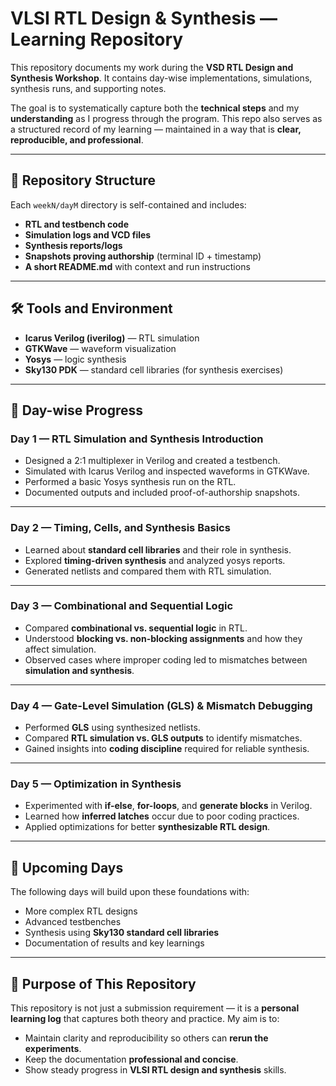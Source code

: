 # VLSI RTL Design & Synthesis — Learning Repository

This repository documents my work during the **VSD RTL Design and Synthesis Workshop**.
It contains day-wise implementations, simulations, synthesis runs, and supporting notes.

The goal is to systematically capture both the **technical steps** and my **understanding** as I progress through the program. This repo also serves as a structured record of my learning — maintained in a way that is **clear, reproducible, and professional**.

---

## 📂 Repository Structure

Each `weekN/dayM` directory is self-contained and includes:

* **RTL and testbench code**
* **Simulation logs and VCD files**
* **Synthesis reports/logs**
* **Snapshots proving authorship** (terminal ID + timestamp)
* **A short README.md** with context and run instructions

---

## 🛠 Tools and Environment

* **Icarus Verilog (iverilog)** — RTL simulation
* **GTKWave** — waveform visualization
* **Yosys** — logic synthesis
* **Sky130 PDK** — standard cell libraries (for synthesis exercises)

---

## 📅 Day-wise Progress

### **Day 1 — RTL Simulation and Synthesis Introduction**

* Designed a 2:1 multiplexer in Verilog and created a testbench.
* Simulated with Icarus Verilog and inspected waveforms in GTKWave.
* Performed a basic Yosys synthesis run on the RTL.
* Documented outputs and included proof-of-authorship snapshots.

---

### **Day 2 — Timing, Cells, and Synthesis Basics**

* Learned about **standard cell libraries** and their role in synthesis.
* Explored **timing-driven synthesis** and analyzed yosys reports.
* Generated netlists and compared them with RTL simulation.

---

### **Day 3 — Combinational and Sequential Logic**

* Compared **combinational vs. sequential logic** in RTL.
* Understood **blocking vs. non-blocking assignments** and how they affect simulation.
* Observed cases where improper coding led to mismatches between **simulation and synthesis**.

---

### **Day 4 — Gate-Level Simulation (GLS) & Mismatch Debugging**

* Performed **GLS** using synthesized netlists.
* Compared **RTL simulation vs. GLS outputs** to identify mismatches.
* Gained insights into **coding discipline** required for reliable synthesis.

---

### **Day 5 — Optimization in Synthesis**

* Experimented with **if-else**, **for-loops**, and **generate blocks** in Verilog.
* Learned how **inferred latches** occur due to poor coding practices.
* Applied optimizations for better **synthesizable RTL design**.

---

## 🚀 Upcoming Days

The following days will build upon these foundations with:

* More complex RTL designs
* Advanced testbenches
* Synthesis using **Sky130 standard cell libraries**
* Documentation of results and key learnings

---

## 🎯 Purpose of This Repository

This repository is not just a submission requirement — it is a **personal learning log** that captures both theory and practice. My aim is to:

* Maintain clarity and reproducibility so others can **rerun the experiments**.
* Keep the documentation **professional and concise**.
* Show steady progress in **VLSI RTL design and synthesis** skills.
